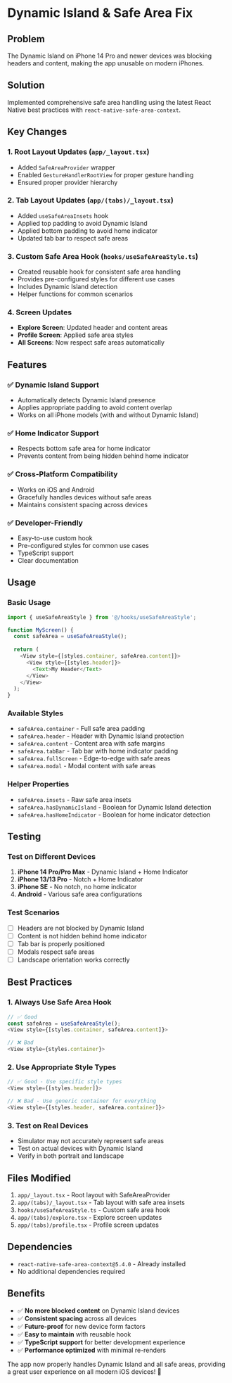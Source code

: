 # Dynamic Island & Safe Area Fix

## Problem
The Dynamic Island on iPhone 14 Pro and newer devices was blocking headers and content, making the app unusable on modern iPhones.

## Solution
Implemented comprehensive safe area handling using the latest React Native best practices with `react-native-safe-area-context`.

## Key Changes

### 1. **Root Layout Updates** (`app/_layout.tsx`)
- Added `SafeAreaProvider` wrapper
- Enabled `GestureHandlerRootView` for proper gesture handling
- Ensured proper provider hierarchy

### 2. **Tab Layout Updates** (`app/(tabs)/_layout.tsx`)
- Added `useSafeAreaInsets` hook
- Applied top padding to avoid Dynamic Island
- Applied bottom padding to avoid home indicator
- Updated tab bar to respect safe areas

### 3. **Custom Safe Area Hook** (`hooks/useSafeAreaStyle.ts`)
- Created reusable hook for consistent safe area handling
- Provides pre-configured styles for different use cases
- Includes Dynamic Island detection
- Helper functions for common scenarios

### 4. **Screen Updates**
- **Explore Screen**: Updated header and content areas
- **Profile Screen**: Applied safe area styles
- **All Screens**: Now respect safe areas automatically

## Features

### ✅ **Dynamic Island Support**
- Automatically detects Dynamic Island presence
- Applies appropriate padding to avoid content overlap
- Works on all iPhone models (with and without Dynamic Island)

### ✅ **Home Indicator Support**
- Respects bottom safe area for home indicator
- Prevents content from being hidden behind home indicator

### ✅ **Cross-Platform Compatibility**
- Works on iOS and Android
- Gracefully handles devices without safe areas
- Maintains consistent spacing across devices

### ✅ **Developer-Friendly**
- Easy-to-use custom hook
- Pre-configured styles for common use cases
- TypeScript support
- Clear documentation

## Usage

### Basic Usage
```typescript
import { useSafeAreaStyle } from '@/hooks/useSafeAreaStyle';

function MyScreen() {
  const safeArea = useSafeAreaStyle();
  
  return (
    <View style={[styles.container, safeArea.content]}>
      <View style={[styles.header]}>
        <Text>My Header</Text>
      </View>
    </View>
  );
}
```

### Available Styles
- `safeArea.container` - Full safe area padding
- `safeArea.header` - Header with Dynamic Island protection
- `safeArea.content` - Content area with safe margins
- `safeArea.tabBar` - Tab bar with home indicator padding
- `safeArea.fullScreen` - Edge-to-edge with safe areas
- `safeArea.modal` - Modal content with safe areas

### Helper Properties
- `safeArea.insets` - Raw safe area insets
- `safeArea.hasDynamicIsland` - Boolean for Dynamic Island detection
- `safeArea.hasHomeIndicator` - Boolean for home indicator detection

## Testing

### Test on Different Devices
1. **iPhone 14 Pro/Pro Max** - Dynamic Island + Home Indicator
2. **iPhone 13/13 Pro** - Notch + Home Indicator  
3. **iPhone SE** - No notch, no home indicator
4. **Android** - Various safe area configurations

### Test Scenarios
- [ ] Headers are not blocked by Dynamic Island
- [ ] Content is not hidden behind home indicator
- [ ] Tab bar is properly positioned
- [ ] Modals respect safe areas
- [ ] Landscape orientation works correctly

## Best Practices

### 1. **Always Use Safe Area Hook**
```typescript
// ✅ Good
const safeArea = useSafeAreaStyle();
<View style={[styles.container, safeArea.content]}>

// ❌ Bad
<View style={styles.container}>
```

### 2. **Use Appropriate Style Types**
```typescript
// ✅ Good - Use specific style types
<View style={[styles.header]}>

// ❌ Bad - Use generic container for everything
<View style={[styles.header, safeArea.container]}>
```

### 3. **Test on Real Devices**
- Simulator may not accurately represent safe areas
- Test on actual devices with Dynamic Island
- Verify in both portrait and landscape

## Files Modified

1. `app/_layout.tsx` - Root layout with SafeAreaProvider
2. `app/(tabs)/_layout.tsx` - Tab layout with safe area insets
3. `hooks/useSafeAreaStyle.ts` - Custom safe area hook
4. `app/(tabs)/explore.tsx` - Explore screen updates
5. `app/(tabs)/profile.tsx` - Profile screen updates

## Dependencies

- `react-native-safe-area-context@5.4.0` - Already installed
- No additional dependencies required

## Benefits

- ✅ **No more blocked content** on Dynamic Island devices
- ✅ **Consistent spacing** across all devices
- ✅ **Future-proof** for new device form factors
- ✅ **Easy to maintain** with reusable hook
- ✅ **TypeScript support** for better development experience
- ✅ **Performance optimized** with minimal re-renders

The app now properly handles Dynamic Island and all safe areas, providing a great user experience on all modern iOS devices! 🎉
